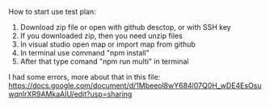 How to start use test plan:
1. Download zip file or open with github desctop, or with SSH key
2. If you downloaded zip, then you need unzip files
3. In visual studio open map or import map from github
4. In terminal use command "npm install"
5. After that type comand "npm run multi" in terminal

I had some errors, more about that in this file: https://docs.google.com/document/d/1Mbeeol8wY684l07Q0H_wDE4EsOsuwqnlrXR9AMkaAIU/edit?usp=sharing
